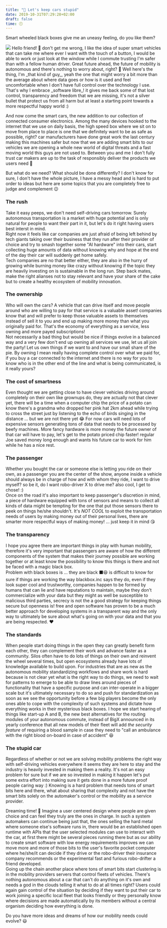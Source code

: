 ```yaml
---
title: "🧟 Let's keep cars stupid"
date: 2019-10-31T07:29:28+02:00
draft: false
time: 🕕
---
```


Smart wheeled black boxes give me an uneasy feeling, do you like them?

<!--more-->
<img src="img/stupid-car/bad-car.svg"/>
Hello friend! 👋 don't get me wrong, I like the idea of super smart vehicles that can take me where ever I want with the touch of a button, I would be able to work or just look at the window while I commute trusting I'm safer than with a fellow human driver. Great future ahead, the future of mobility is autonomous and there's nothing to worry about, right? 🤔  
Well here's the thing, I'm _that kind of guy_, yeah the one that might worry a bit more than the average about where data goes or how is it used and feel uncomfortable when I don't have full control over the technology I use. That's why I embrace _software libre_! it gives me back some of that lost control, transparency and freedom that we are missing, it's not a silver bullet that protect us from all harm but at least a starting point towards a more respectful happy world :) 

And now come the smart cars, the new addition to our collection of connected consumer electronics. Among the many devices hooked to the internet that we use on daily basis, the high speed box where we sit on to move from place to place is one that we definitely want to be as safe as possible, right? car manufacturers have done great work the last century making this machines safer but now that we are adding smart bits to our vehicles we are opening a whole new world of digital threats and a fast moving world this guys are not used to. Between you and me I don't fully trust car makers are up to the task of responsibly deliver the products we users need 🤫

But what do we need? What should be done differently? I don't know for sure, I don't have the whole picture, I have a messy head and is hard to put order to ideas but here are some topics that you are completely free to judge and complement 😉

### The rush

Take it easy peeps, we don't need self-driving cars tomorrow. Surely autonomous transportation is a market with huge potential and is only natural for people to want their part in it, but let's do it right having users best interst in mind.  
Right now it feels like car companies are just afraid of being left behind by tech giants taking over their business that they run after their provider of choice and try to smash together some "AI hardware" into their cars, start collecting huge amounts of data without knowing why and hope at the end of the day their car will suddenly get home safely.  
Tech companies are no that better either, they are also in the hurry of growing while burning money like crazy without knowing if the topic they are heavily investing on is sustainable in the long run. Step back mates, make the right alianses not to stay relevant and have your share of the cake but to create a healthy ecosystem of mobility innovation.

### The ownership

Who will own the cars? A vehicle that can drive itself and move people around who are willing to pay for that service is a valuable asset! companies know that and will prefer to keep those valuable assets to themselves instead of sell it to you and end up making more money than what you originally paid for. That's the economy of everything as a service, less owning and more payed subscriptions!  
Not necessarily a bad thing but would be nice if things evolve in a balanced way and a very few don't end up owning all services we use, let us all join the party! Let us own things if we want to and have our small share of the pie. By owning I mean really having complete control over what we paid for, if you buy a car connected to the internet and there is no way for you to know who is in the other end of the line and what is being communicated, is it really yours? 

### The cost of smartness

Even thought we are getting close to have clever vehicles driving around completely on their own like grownups do, they are actually not that clever yet, there will be a time when a computer chip the price of a potato can know there's a grandma who dropped her pink hat 2km ahead while trying to cross the street just by listening to the echo of birds singing in the distance ... but we are not there yet 😂 For now cars will need lots of expensive sensors generating tons of data that needs to be processed by beefy machines. More fancy hardware is more money the future owner of that car will have to pay, let's get to the potato priced chip faster! regular Joe saved money long enough and wants his future car to work for him while he has a nice rest.

### The passenger

Whether you bought the car or someone else is letting you ride on their own, as a passenger you are the center of the show, anyone inside a vehicle should always be in charge of how and with whom they ride, I want to drive myself? so be it, do I want robo-driver X to drive me? also cool, I get to chose! :)  
Once on the road it's also important to keep passenger's discretion in mind, a piece of hardware equipped with tons of sensors and means to collect all kinds of data might be tempting for the one that put those sensors there to peek on things he/she shouldn't. It's _NOT COOL_ to exploit the transportation needs of users by making money out of their personal lives, there are smarter more respectful ways of making money! ... just keep it in mind 😘

### The transparency

I hope you agree there are important things in play with human mobility, therefore it's very important that passengers are aware of how the different components of the system that makes their journey possible are working together or at least know the possibility to know this things is there and not be faced with a magic black box.  
Problem with black boxes is ... they are black ⬛😆 is difficult to know for sure if things are working the way blackbox.inc says they do, even if they look super cool and trustworthy, companies happen to be formed by humans that can lie and have reputations to maintain, maybe they don't commercialize with your data but they might as well be susceptible to malicious third parties, secrecy is not the a good strategy for keeping things secure but openness is! free and open software has proven to be a much better approach for developing systems in a transparent way and the only way to ultimately be sure about what's going on  with your data and that you are being respected. ❤️

### The standards

When people start doing things in the open they can greatly benefit form each other, they can complement their work and advance faster as a community. Silos often have to do lots of things on their own and reinvent the wheel several times, but open ecosystems already have lots of knowledge available to build upon. For industries that are as new as the autonomous mobility standardizing workflows and share work is hard because is not clear yet what is the right way to do things, we need to wait for patterns to emerge to be able to draw lines around pieces of functionality that have a specific purpose and can inter-operate in a bigger scale but it's ultimately necessary to do so and push for standardization as soon as we see the opportunity before a few big players become the only ones able to cope with the complexity of such systems and dictate how everything works in their mysterious black boxes. I hope we start hearing of things like start-up A and B, the new best alternatives for the routing modules of your autonomous commute, instead of BigX announced in its yearly conference that all new models of their fleet will add _the security feature_ of requiring a blood sample in case they need to "call an ambulance with the right blood on-board in case of accident" 😆

### The stupid car

Regardless of whether or not we are solving mobility problems the right way with self-driving vehicles everywhere it seems they are here to stay and the industry is heavily invested in making them a reality. It's not an easy problem for sure but if we are so invested in making it happen let's put some extra effort into making sure it gets done in a more future proof people caring way :) 
Knowing is a hard problem that needs tons of smart bits here and there, what about sharing that complexity and not have the smart bits solely on the automaker's control or the mobility as a service provider.

Dreaming time! 💭 Imagine a user centered design where people are given choice and can feel they truly are the ones in charge. In such a system automakers can continue being just that, the ones selling the hard metal where someone else's software runs in, there would be an established open runtime with APIs that the user selected modules can use to interact with the car, at first there might be several pieces running there but as our ability to create smart software with low energy requirements improves we can move more and more of those bits to the user's favorite pocket computer where he/she/it can decide if they drive or the robo-driver their insurance company recommends or the experimental fast and furious robo-drifter a friend developed.  
Going up the chain another place where tons of smart bits start clustering is in the mobility providers servers that control fleets of vehicles. There's nothing autonomous about a car that can't do anything on it's own and needs a god in the clouds telling it what to do at all times right? Users could again gain control of the situation by deciding if they want to put their car to work joining a specific local fleet that looks friendly or they personally know where decisions are made automatically by its members without a central organism deciding how everything is done. 

Do you have more ideas and dreams of how our mobility needs could evolve? 😃

